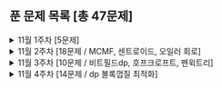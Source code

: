 ## 푼 문제 목록 [총 47문제]

<details>
<summary>11월 1주차 [5문제]</summary>
<div markdown="1">
  
|번호|티어|제목|
|--|--|--|
|2316|플래3|도시 왕복하기 2|
|10350|루비5|은행|
|23327|골드4|리그전 오브 레전드|
|1322|골드4|X와 K|
|14657|골드2|준오는 최종인재야!!|

</div>
</details>

<details>
<summary>11월 2주차 [18문제 / MCMF, 센트로이드, 오일러 회로]</summary>
<div markdown="1">
  
|번호|티어|제목|
|--|--|--|
|1420|플래2|학교 가지마!|
|1774|골드3|우주신과의 교감|
|1017|플래3|소수 쌍|
|2862|플래1|수학 게임|
|14567|골드5|선수과목 (Prerequisite)|
|15990|실버2|1, 2, 3 더하기 5|
|9659|실버2|돌 게임 5|
|12101|실버1|1, 2, 3 더하기 2|
|15988|실버2|1, 2, 3 더하기 3|
|15989|실버1|1, 2, 3 더하기 4|
|15991|실버1|1, 2, 3 더하기 6|
|15992|실버1|1, 2, 3 더하기 7|
|15993|실버1|1, 2, 3 더하기 8|
|16195|실버1|1, 2, 3 더하기 9|
|9661|골드2|돌 게임 7|
|16469|골드5|소년 점프|
|5820|다이아5|경주|
|1199|플래5|오일러 회로|

</div>
</details>


<details>
<summary>11월 3주차 [10문제 / 비트필드dp, 호프크로프트, 펜윅트리]</summary>
<div markdown="1">
  
|번호|티어|제목|
|--|--|--|
|1648|플래3|격자판 채우기|
|23287|플래3|제곱수|
|11407|플래4|책 구매하기 3|
|3736|플래3|System Engineer|
|11658|플래5|구간 합 구하기 3|
|8980|골드3|택배|
|23559|실버1|밥|
|10986|골드3|나머지 합★|
|11062|골드3|카드 게임|
|7570|골드3|줄 세우기|

</div>
</details>


<details>
<summary>11월 4주차 [14문제 / dp 볼록껍질 최적화]</summary>
<div markdown="1">
  
|번호|티어|제목|
|--|--|--|
|1126|플래3|같은 탑|
|16986|골드3|인싸들의 가위바위보|
|2904|골드3|수학은 너무 쉬워|
|13701|골드3|중복 제거|
|10165|플래5|버스 노선|
|2662|골드3|기업투자|
|2211|골드2|네트워크 복구|
|19766|골드5|Counting in the order|
|16496|플래5|큰 수 만들기★|
|3114|골드2|사과와 바나나|
|13263|플래2|나무 자르기|
|1947|골드2|선물 전달|
|1439|실버5|뒤집기|
|15738|실버5|뒤집기|

</div>
</details>